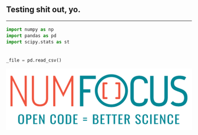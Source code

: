 ## Testing shit out, yo.

---

```python
import numpy as np
import pandas as pd
import scipy.stats as st


_file = pd.read_csv()


```



![numfocus](./numfocus.png)
